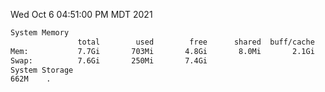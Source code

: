 Wed Oct  6 04:51:00 PM MDT 2021
```bash
System Memory
               total        used        free      shared  buff/cache   available
Mem:           7.7Gi       703Mi       4.8Gi       8.0Mi       2.1Gi       6.7Gi
Swap:          7.6Gi       250Mi       7.4Gi
System Storage
662M	.
```
```bash
